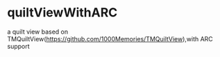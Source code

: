 quiltViewWithARC
================

a quilt view based on TMQuiltView(https://github.com/1000Memories/TMQuiltView),with ARC support
